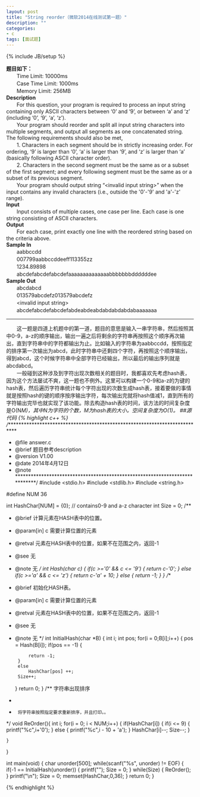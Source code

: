 ```yaml
---
layout: post
title: "String reorder（微软2014在线测试第一题）"
description: ""
categories: 
- c
tags: [面试题]
---
```

{% include JB/setup %}  

**题目如下：**  
　　Time Limit: 10000ms  
　　Case Time Limit: 1000ms   
　　Memory Limit: 256MB   
**Description**  
　　For this question, your program is required to process an input string containing only ASCII characters between ‘0’ and ‘9’, or between ‘a’ and ‘z’ (including ‘0’, ‘9’, ‘a’, ‘z’).  
　　Your program should reorder and split all input string characters into multiple segments, and output all segments as one concatenated string. The following requirements should also be met,  
　　1. Characters in each segment should be in strictly increasing order. For ordering, ‘9’ is larger than ‘0’, ‘a’ is larger than ‘9’, and ‘z’ is larger than ‘a’ (basically following ASCII character order).  
　　2. Characters in the second segment must be the same as or a subset of the first segment; and every following segment must be the same as or a subset of its previous segment.   
　　Your program should output string “&lt;invalid input string&gt;” when the input contains any invalid characters (i.e., outside the '0'-'9' and 'a'-'z' range).  
**Input**  
　　Input consists of multiple cases, one case per line. Each case is one string consisting of ASCII characters.  
**Output**  
　　For each case, print exactly one line with the reordered string based on the criteria above.  
**Sample In**  
　　aabbccdd  
　　007799aabbccddeeff113355zz  
　　1234.89898  
　　abcdefabcdefabcdefaaaaaaaaaaaaaabbbbbbbddddddee  
**Sample Out**  
　　abcdabcd  
　　013579abcdefz013579abcdefz  
　　&lt;invalid input string&gt;  
　　abcdefabcdefabcdefabdeabdeabdabdabdabdabaaaaaaa    

---
　　这一题是四道上机题中的第一道，题目的意思是输入一串字符串，然后按照其中0-9，a-z的顺序输出，输出一遍之后将剩余的字符串再按照这个顺序再次输出，直到字符串中的字符都输出为止。比如输入的字符串为aabbccdd，按照指定的排序第一次输出为abcd，此时字符串中还剩四个字符，再按照这个顺序输出，得到abcd，这个时候字符串中全部字符已经输出，所以最后的输出序列就是abcdabcd。  
　　一般碰到这种涉及到字符出现次数相关的题目时，我都喜欢先考虑hash表，因为这个方法屡试不爽，这一题也不例外。这里可以构建一个0-9和a-z的为键的hash表，然后遍历字符串统计每个字符出现的次数生成hash表，接着要做的事情就是按照hash的键的顺序按序输出字符，每次输出完就将hash值减1，直到所有的字符输出完毕也就实现了该功能。除去构造hash表的时间，该方法的时间复杂度是O(N*M)，其中N为字符的个数，M为hash表的大小。空间复杂度为O(1)。
##源代码
{% highlight c++ %}
/****************************************************************************
 * @file     answer.c
 * @brief    题目参考description
 * @version  V1.00
 * @date     2014年4月12日
 * @note     
****************************************************************************/
#include <stdio.h>
#include <stdlib.h>
#include <string.h>

#define NUM 36

int HashChar[NUM] = {0};   // contains0-9 and a-z character
int Size = 0;
/** 
 * @brief     计算元素在HASH表中的位置。
 * @param[in] c  需要计算位置的元素
 * @retval    元素在HASH表中的位置，如果不在范围之内，返回-1
 * @see       无
 * @note      无
 */
int Hash(char c) {
	if(c >='0' && c <= '9')
	{
		return c-'0';
	}
	else if(c >='a' && c <= 'z')
	{
		return c-'a' + 10;
	}
	else
	{
		return -1;
	}
}
/** 
 * @brief     初始化HASH表。
 * @param[in] c  需要计算位置的元素
 * @retval    元素在HASH表中的位置，如果不在范围之内，返回-1
 * @see       无
 * @note      无
 */
int InitialHash(char *B) {
	int i;
	int pos;
	for(i = 0;B[i];i++) {
		pos = Hash(B[i]);
		if(pos == -1) {
			
			return -1;
		}
		else 
			HashChar[pos] ++;
		Size++;
	}
	return 0;
}
 /**	字符串出现排序   
 *     
 *		将字符串按照指定要求重新排序，并且打印。。    
 */ 
void ReOrder(){
	int i;
	for(i = 0; i < NUM;i++)
	{
		if(HashChar[i])
		{
			if(i <= 9)
			{
				printf("%c",i+'0');
			}
			else
			{
				printf("%c",i - 10 + 'a');
			}
			HashChar[i]--;
			Size--;
		}
		
	}
}

int main(void) {
    char unorder[500];
    while(scanf("%s", unorder) != EOF) {
		if(-1 == InitialHash(unorder))
		{
			printf("<invalid input string>");
			Size = 0;
		}
		while(Size)
		{
			ReOrder();
		}
    	printf("\n");
		Size = 0;
		memset(HashChar,0,36);
    }
    return 0;
}

{% endhighlight %}




